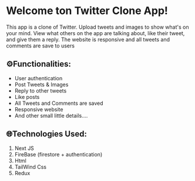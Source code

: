 # Welcome ton Twitter Clone App!

This app is a clone of Twitter. Upload tweets and images to show what's on your mind. View what others
on the app are talking about, like their tweet, and give them a reply. The website is responsive and all 
tweets and comments are save to users

## ⚙️Functionalities:


 - User authentication
 - Post Tweets & Images
 - Reply to other tweets
 - Like posts
 - All Tweets and Comments are saved
 - Responsive website
 - And other small little details....
  
  
  

## 🌐Technologies Used:
1. Next JS 
2. FireBase (firestore + authentication)
3. Html 
4. TailWind Css
5. Redux


